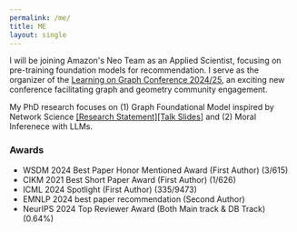 ```yaml
---
permalink: /me/
title: ME
layout: single
---
```


I will be joining Amazon's Neo Team as an Applied Scientist, focusing on pre-training foundation models for recommendation. I serve as the organizer of the [Learning on Graph Conference 2024/25](https://logconference.org/), an exciting new conference facilitating graph and geometry community engagement. 

My PhD research focuses on (1) Graph Foundational Model inspired by Network Science [[Research Statement]](https://drive.google.com/file/d/1DycBQkBdTCmZOWh9WHNo6gNrALHmDLfe/view?usp=sharing)[[Talk Slides]](https://drive.google.com/file/d/1RSfGXJAC11c3wc9Gduqg-SoMJ8qfbh7N/view?usp=sharing) and (2) Moral Inferenece with LLMs. 


### Awards
- WSDM 2024 Best Paper Honor Mentioned Award (First Author) (3/615)
- CIKM 2021 Best Short Paper Award (First Author) (1/626)
- ICML 2024 Spotlight (First Author) (335/9473)
- EMNLP 2024 best paper recommendation (Second Author)
- NeurIPS 2024 Top Reviewer Award (Both Main track & DB Track) (0.64%) 